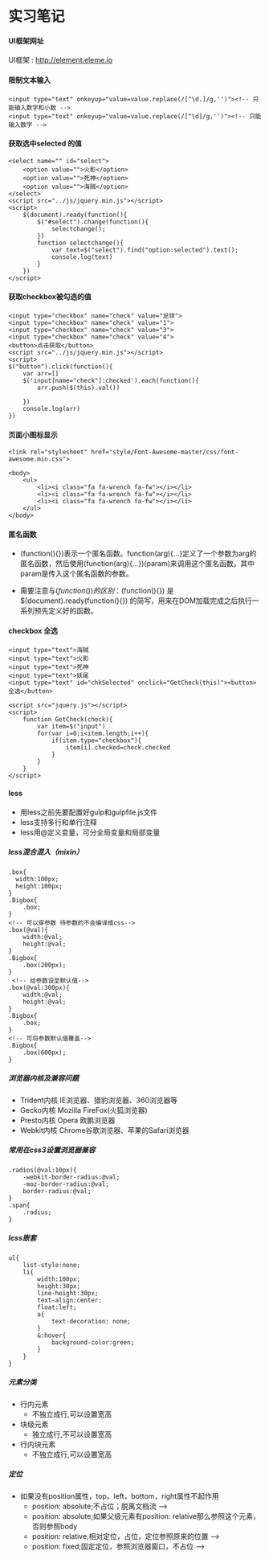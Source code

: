 # 实习笔记
#### UI框架网址
UI框架 : http://element.eleme.io
#### 限制文本输入
   
    <input type="text" onkeyup="value=value.replace(/[^\d.]/g,'')"><!-- 只能输入数字和小数 -->
    <input type="text" onkeyup="value=value.replace(/[^\d]/g,'')"><!-- 只能输入数字 -->

#### 获取选中selected 的值

    <select name="" id="select">
        <option value="">火影</option>
        <option value="">死神</option>
        <option value="">海贼</option>
    </select>
    <script src="../js/jquery.min.js"></script>
    <script>
        $(document).ready(function(){
            $("#select").change(function(){
                selectchange();
            })
            function selectchange(){
                var text=$("select").find("option:selected").text();
                console.log(text)
            }
        })
    </script>

#### 获取checkbox被勾选的值 

    <input type="checkbox" name="check" value="足球">
    <input type="checkbox" name="check" value="1">
    <input type="checkbox" name="check" value="3">
    <input type="checkbox" name="check" value="4">
    <button>点击获取</button>
    <script src="../js/jquery.min.js"></script>
    <script>
    $("button").click(function(){
        var arr=[] 
        $('input[name="check"]:checked').each(function(){
            arr.push($(this).val())
             
        })
        console.log(arr)
    })

#### 页面小图标显示

    <link rel="stylesheet" href="style/Font-Awesome-master/css/font-awesome.min.css">

    <body>
        <ul>
            <li><i class="fa fa-wrench fa-fw"></i></li>
            <li><i class="fa fa-wrench fa-fw"></i></li>
            <li><i class="fa fa-wrench fa-fw"></i></li>
        </ul>
    </body>

#### 匿名函数

+ (function(){})表示一个匿名函数。function(arg){...}定义了一个参数为arg的匿名函数，然后使用(function(arg){...})(param)来调用这个匿名函数。其中param是传入这个匿名函数的参数。

+ 需要注意与$(function(){})的区别：$(function(){}) 是 $(document).ready(function(){}) 的简写，用来在DOM加载完成之后执行一系列预先定义好的函数。

#### checkbox 全选

    <input type="text">海贼
    <input type="text">火影
    <input type="text">死神
    <input type="text">妖尾
    <input type="text" id="chkSelected" onclick="GetCheck(this)"><button>全选</button>
    
    <script src="jquery.js"></script>
    <script>
        function GetCheck(check){
            var item=$("input")
            for(var i=0;i<item.length;i++){
                if(item.type="checkbox"){
                    item[i].checked=check.checked
                }
            }
        }
    </script>

#### less

+ 用less之前先要配置好gulp和gulpfile.js文件
+ less支持多行和单行注释
+ less用@定义变量，可分全局变量和局部变量

##### less混合混入（mixin）

    .box{
      width:100px;
      height:100px;          
    }
    .Bigbox{
        .box;
    }
    <!-- 可以穿参数 待参数的不会编译成css-->
    .box(@val){
        width:@val;
        height:@val;
    }
    .Bigbox{
        .box(200px);
    }
     <!-- 给参数设至默认值-->
    .box(@val:300px){
        width:@val;
        height:@val;
    }
    .Bigbox{
        .box;
    }
    <!-- 可将参数默认值覆盖-->
    .Bigbox{
        .box(600px);
    }

##### 浏览器内核及兼容问题

+ Trident内核
    IE浏览器、猎豹浏览器、360浏览器等
+ Gecko内核
    Mozilla FireFox(火狐浏览器)
+ Presto内核
    Opera 欧鹏浏览器
+ Webkit内核
    Chrome谷歌浏览器、苹果的Safari浏览器

##### 常用在css3设置浏览器兼容
    
    .radios(@val:10px){
        -webkit-border-radius:@val;
        -moz-border-radius:@val;
        border-radius:@val;
    }
    .span{
        .radius;
    }

##### less嵌套

    ul{
        list-style:none;
        li{
            width:100px;
            height:30px;
            line-height:30px;
            text-align:center;
            float:left;
            a{
                text-decoration: none;
            }
            &:hover{
                background-color:green;
            }
        }
    }

##### 元素分类

+ 行内元素
    - 不独立成行,可以设置宽高
+ 块级元素
    - 独立成行,不可以设置宽高
+ 行内块元素
    - 不独立成行,可以设置宽高

##### 定位

+ 如果没有position属性，top，left，bottom，right属性不起作用
    - position: absolute;不占位；脱离文档流 -->
    - position: absolute;如果父级元素有position: relative那么参照这个元素，否则参照body
    - position: relative;相对定位，占位，定位参照原来的位置 -->
    - position: fixed;固定定位，参照浏览器窗口，不占位 -->

